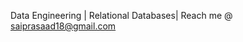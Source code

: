 Data Engineering | Relational Databases|
Reach me @ saiprasaad18@gmail.com

<!---
saiprasaad2002/saiprasaad2002 is a ✨ special ✨ repository because its `README.md` (this file) appears on your GitHub profile.
You can click the Preview link to take a look at your changes.
--->
